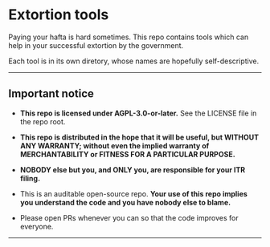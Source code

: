 # Extortion tools

Paying your hafta is hard sometimes. This repo contains tools which can help in
your successful extortion by the government.

Each tool is in its own diretory, whose names are hopefully self-descriptive.

---

## Important notice

- **This repo is licensed under AGPL-3.0-or-later.** See the LICENSE file in
the repo root.

- **This repo is distributed in the hope that it will be useful, but WITHOUT
ANY WARRANTY; without even the implied warranty of MERCHANTABILITY or FITNESS
FOR A PARTICULAR PURPOSE.**

- **NOBODY else but you, and ONLY you, are responsible for your ITR filing.**

- This is an auditable open-source repo. **Your use of this repo implies you
understand the code and you have nobody else to blame.**

- Please open PRs whenever you can so that the code improves for everyone.

---
